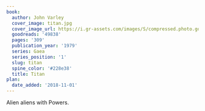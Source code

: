 ```yaml
---
book:
  author: John Varley
  cover_image: titan.jpg
  cover_image_url: https://i.gr-assets.com/images/S/compressed.photo.goodreads.com/books/1388244043l/49838.jpg
  goodreads: '49838'
  pages: '309'
  publication_year: '1979'
  series: Gaea
  series_position: '1'
  slug: titan
  spine_color: '#228e38'
  title: Titan
plan:
  date_added: '2018-11-01'
---
```


Alien aliens with Powers.

